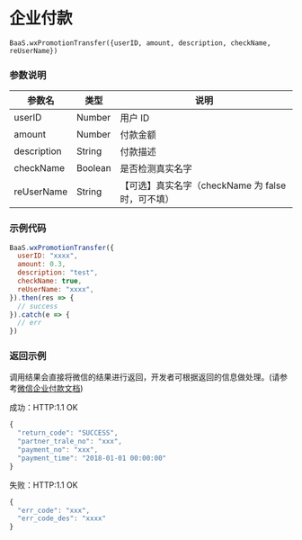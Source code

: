 # 企业付款


`BaaS.wxPromotionTransfer({userID, amount, description, checkName, reUserName})`

### 参数说明

| 参数名   | 类型   | 说明     |
|----------|--------|----------|
| userID | Number | 用户 ID |
| amount | Number | 付款金额 |
| description | String | 付款描述 |
| checkName | Boolean | 是否检测真实名字 |
| reUserName | String | 【可选】真实名字（checkName 为 false 时，可不填） |


### 示例代码
```javascript
BaaS.wxPromotionTransfer({
  userID: "xxxx",
  amount: 0.3,
  description: "test",
  checkName: true,
  reUserName: "xxxx",
}).then(res => {
  // success
}).catch(e => {
  // err
})
```

### 返回示例

调用结果会直接将微信的结果进行返回，开发者可根据返回的信息做处理。(请参考[微信企业付款文档](https://pay.weixin.qq.com/wiki/doc/api/tools/mch_pay.php?chapter=14_2))

成功：HTTP:1.1 OK
```javascript
{
  "return_code": "SUCCESS",
  "partner_trale_no": "xxx",
  "payment_no": "xxx",
  "payment_time": "2018-01-01 00:00:00"
}
```

失败：HTTP:1.1 OK
```javascript
{
  "err_code": "xxx",
  "err_code_des": "xxxx"
}
```
